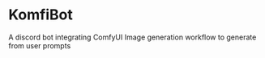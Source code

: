 # KomfiBot
A discord bot integrating ComfyUI Image generation workflow to generate from user prompts
